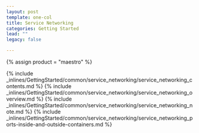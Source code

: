 ```yaml
---
layout: post
template: one-col
title: Service Networking
categories: Getting Started
lead: ""
legacy: false

---
```

{% assign product = "maestro" %}

{% include _inlines/GettingStarted/common/service_networking/service_networking_contents.md %}
{% include _inlines/GettingStarted/common/service_networking/service_networking_overview.md %}
{% include _inlines/GettingStarted/common/service_networking/service_networking_note.md %}
{% include _inlines/GettingStarted/common/service_networking/service_networking_ports-inside-and-outside-containers.md %}

